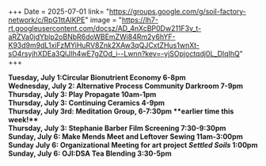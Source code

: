+++
Date = 2025-07-01
link= "https://groups.google.com/g/soil-factory-network/c/RpG1ttAlKPE"
image = "https://lh7-rt.googleusercontent.com/docsz/AD_4nXcBP0Dw211F3v_t-aRZVa0jdYblp2oBNbR6doWBEmZWi84Rm2y6hYF-K93d9m9dL1xiFzMYiHuRV8Znk2XAw3qQJCxtZHus1wnXt-sO4rsyjhXDEa3QlJIh4wE7gZOd_i--Lwnn?key=-yjSOpjoctqdj0L_DlqIhQ"
+++


**Tuesday, July 1:Circular Bionutrient Economy  6-8pm**  
**Wednesday, July 2: Alternative Process Community Darkroom 7-9pm**  
**Thursday, July 3: Play Propagate 10am-1pm**  
**Thursday, July 3: Continuing Ceramics 4-9pm**  
**Thursday, July 3rd: Meditation Group, 6-7:30pm \*\*earlier time this week\!\*\***  
**Thursday, July 3: Stephanie Barber Film Screening 7:30-9:30pm**  
**Sunday, July 6: Make Mends Meet and Leftover Sewing 11am-3:00pm**  
**Sunday July 6: Organizational Meeting for art project *Settled Soils* 1:00pm**  
**Sunday, July 6: OJI:DSA Tea Blending 3:30-5pm** 

<!--more--\> 
